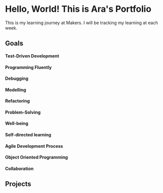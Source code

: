 # Hello, World! This is Ara's Portfolio

This is my learning journey at Makers. I will be tracking my learning at each week.

## Goals
#### Test-Driven Development
#### Programming Fluently
#### Debugging
#### Modelling
#### Refactoring
#### Problem-Solving
#### Well-being
#### Self-directed learning
#### Agile Development Process
#### Object Oriented Programming
#### Collaboration

## Projects
